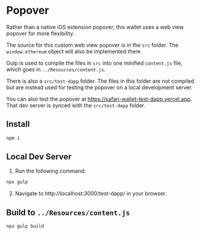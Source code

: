 # Popover

Rather than a native iOS extension popover, this wallet uses a web view popover for more flexibility.

The source for this custom web view popover is in the `src` folder. The `window.ethereum` object will also be implemented there.

Gulp is used to compile the files in `src` into one minified `content.js` file, which goes in `../Resources/content.js`.

There is also a `src/test-dapp` folder. The files in this folder are not compiled but are instead used for testing the popover on a local development server.

You can also test the popover at https://safari-wallet-test-dapp.vercel.app. That dev server is synced with the `src/test-dapp` folder.

## Install

```sh
npm i
```

## Local Dev Server

1. Run the following command:

```sh
npx gulp
```

2. Navigate to http://localhost:3000/test-dapp/ in your browser.

## Build to `../Resources/content.js`

```sh
npx gulp build
```